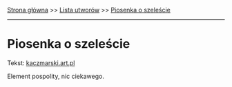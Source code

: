 [Strona główna](../index.md) >> [Lista utworów](../list.md) >> [Piosenka o szeleście](426.md)

---

# Piosenka o szeleście

Tekst: [kaczmarski.art.pl](https://www.kaczmarski.art.pl/tworczosc/wiersze/piosenka-o-szelescie/)

Element pospolity, nic ciekawego.